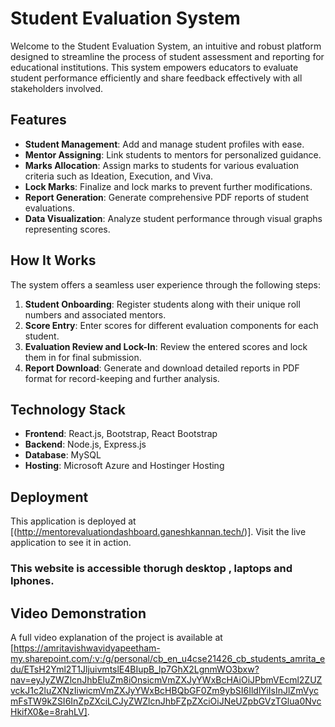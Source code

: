 # Student Evaluation System

Welcome to the Student Evaluation System, an intuitive and robust platform designed to streamline the process of student assessment and reporting for educational institutions. This system empowers educators to evaluate student performance efficiently and share feedback effectively with all stakeholders involved.

## Features

- **Student Management**: Add and manage student profiles with ease.
- **Mentor Assigning**: Link students to mentors for personalized guidance.
- **Marks Allocation**: Assign marks to students for various evaluation criteria such as Ideation, Execution, and Viva.
- **Lock Marks**: Finalize and lock marks to prevent further modifications.
- **Report Generation**: Generate comprehensive PDF reports of student evaluations.
- **Data Visualization**: Analyze student performance through visual graphs representing scores.

## How It Works

The system offers a seamless user experience through the following steps:

1. **Student Onboarding**: Register students along with their unique roll numbers and associated mentors.
2. **Score Entry**: Enter scores for different evaluation components for each student.
3. **Evaluation Review and Lock-In**: Review the entered scores and lock them in for final submission.
4. **Report Download**: Generate and download detailed reports in PDF format for record-keeping and further analysis.

## Technology Stack

- **Frontend**: React.js, Bootstrap, React Bootstrap
- **Backend**: Node.js, Express.js
- **Database**: MySQL 
- **Hosting**: Microsoft Azure and Hostinger Hosting


## Deployment

This application is deployed at [(http://mentorevaluationdashboard.ganeshkannan.tech/)]. Visit the live application to see it in action.

### This website is accessible thorugh desktop , laptops and Iphones.

## Video Demonstration

A full video explanation of the project is available at [https://amritavishwavidyapeetham-my.sharepoint.com/:v:/g/personal/cb_en_u4cse21426_cb_students_amrita_edu/ETsH2Yml2T1JljuivmtslE4BIupB_lp7GhX2LgnmWO3bxw?nav=eyJyZWZlcnJhbEluZm8iOnsicmVmZXJyYWxBcHAiOiJPbmVEcml2ZUZvckJ1c2luZXNzIiwicmVmZXJyYWxBcHBQbGF0Zm9ybSI6IldlYiIsInJlZmVycmFsTW9kZSI6InZpZXciLCJyZWZlcnJhbFZpZXciOiJNeUZpbGVzTGlua0NvcHkifX0&e=8rahLV].

